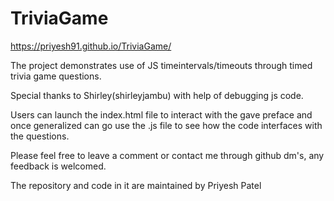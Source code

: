 # TriviaGame
https://priyesh91.github.io/TriviaGame/

The project demonstrates use of JS timeintervals/timeouts through timed trivia game questions.

Special thanks to Shirley(shirleyjambu) with help of debugging js code.

Users can launch the index.html file to interact with the gave preface and once generalized can go use the .js file to see how the code interfaces with the questions.

Please feel free to leave a comment or contact me through github dm's, any feedback is welcomed.

The repository and code in it are maintained by Priyesh Patel